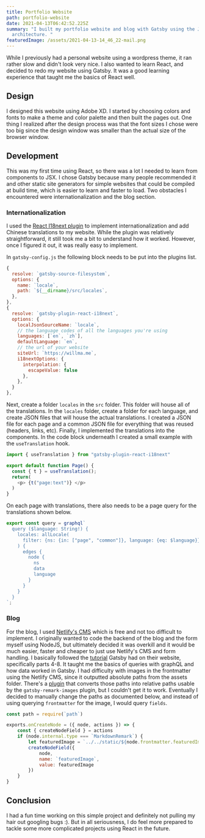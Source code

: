 ```yaml
---
title: Portfolio Website
path: portfolio-website
date: 2021-04-13T06:42:52.225Z
summary: "I built my portfolio website and blog with Gatsby using the JAMstack
  architecture. "
featuredImage: /assets/2021-04-13-14_46_22-mail.png
---
```

While I previously had a personal website using a wordpress theme, it ran rather slow and didn't look very nice. I also wanted to learn React, and decided to redo my website using Gatsby. It was a good learning experience that taught me the basics of React well.

## Design

I designed this website using Adobe XD. I started by choosing colors and fonts to make a theme and color palette and then built the pages out. One thing I realized after the design process was that the font sizes I chose were too big since the design window was smaller than the actual size of the browser window. 

## Development

This was my first time using React, so there was a lot I needed to learn from components to JSX. I chose Gatsby because many people recommended it and other static site generators for simple websites that could be compiled at build time, which is easier to learn and faster to load. Two obstacles I encountered were internationalization and the blog section.

### Internationalization

I used the [React I18next plugin](https://www.gatsbyjs.com/plugins/gatsby-plugin-react-i18next/) to implement internationalization and add Chinese translations to my website. While the plugin was relatively straightforward, it still took me a bit to understand how it worked. However, once I figured it out, it was really easy to implement. 

In `gatsby-config.js` the following block needs to be put into the plugins list.

```javascript
{
  resolve: `gatsby-source-filesystem`,
  options: {
    name: `locale`,
    path: `${__dirname}/src/locales`,
  },
},
{
  resolve: `gatsby-plugin-react-i18next`,
  options: {
    localJsonSourceName: `locale`,
    // the language codes of all the languages you're using
    languages: [`en`, `zh`],
    defaultLanguage: `en`,
    // the url of your website
    siteUrl: `https://willma.me`,
    i18nextOptions: {
      interpolation: {
        escapeValue: false
      },
    },
  }
},
```

Next, create a folder `locales` in the `src` folder. This folder will house all of the translations. In the `locales` folder, create a folder for each language, and create JSON files that will house the actual translations. I created a JSON file for each page and a common JSON file for everything that was reused (headers, links, etc). Finally, I implemented the translations into the components. In the code block underneath I created a small example with the `useTranslation` hook.

```javascript
import { useTranslation } from "gatsby-plugin-react-i18next"

export default function Page() {
  const { t } = useTranslation();
  return(
    <p> {t("page:text")} </p>
  )
}
```

On each page with translations, there also needs to be a page query for the translations shown below.

```javascript
export const query = graphql`
  query ($language: String!) {
    locales: allLocale(
      filter: {ns: {in: ["page", "common"]}, language: {eq: $language}}
    ) {
      edges {
        node {
          ns
          data
          language
        }
      }
    }
  }
`;
```

### Blog

For the blog, I used [Netlify's CMS](https://www.netlifycms.org/) which is free and not too difficult to implement. I originally wanted to code the backend of the blog and the form myself using NodeJS, but ultimately decided it was overkill and it would be much easier, faster and cheaper to just use Netlify's CMS and form handling. I basically followed the [tutorial](https://www.gatsbyjs.com/docs/tutorial/) Gatsby had on their website, specifically parts 4-8. It taught me the basics of queries with graphQL and how data worked in Gatsby. I had difficulty with images in the frontmatter using the Netlify CMS, since it outputted absolute paths from the assets folder. There's a [plugin](https://www.gatsbyjs.com/plugins/gatsby-remark-relative-images/) that converts those paths into relative paths usable by the `gatsby-remark-images` plugin, but I couldn't get it to work. Eventually I decided to manually change the paths as documented below, and instead of using querying `frontmatter` for the image, I would query `fields`.

```javascript
const path = require(`path`)

exports.onCreateNode = ({ node, actions }) => {
    const { createNodeField } = actions
    if (node.internal.type === `MarkdownRemark`) {
        let featuredImage = `../../static/${node.frontmatter.featuredImage}`
        createNodeField({
            node,
            name: `featuredImage`,
            value: featuredImage
        })
    }
}
```

## Conclusion

I had a fun time working on this simple project and definitely not pulling my hair out googling bugs :). But in all seriousness, I do feel more prepared to tackle some more complicated projects using React in the future.
